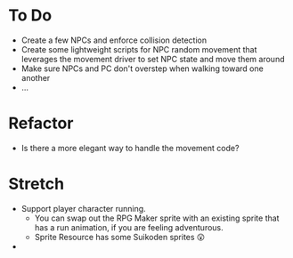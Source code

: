 # To Do
- Create a few NPCs and enforce collision detection
- Create some lightweight scripts for NPC random movement that leverages the movement driver to set NPC state and move them around
- Make sure NPCs and PC don't overstep when walking toward one another
- ...

# Refactor
- Is there a more elegant way to handle the movement code?

# Stretch
- Support player character running.
  - You can swap out the RPG Maker sprite with an existing sprite that has a run animation, if you are feeling adventurous.
  - Sprite Resource has some Suikoden sprites 😲
- 